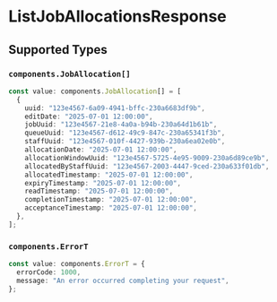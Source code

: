 # ListJobAllocationsResponse


## Supported Types

### `components.JobAllocation[]`

```typescript
const value: components.JobAllocation[] = [
  {
    uuid: "123e4567-6a09-4941-bffc-230a6683df9b",
    editDate: "2025-07-01 12:00:00",
    jobUuid: "123e4567-21e8-4a0a-b94b-230a64d1b61b",
    queueUuid: "123e4567-d612-49c9-847c-230a65341f3b",
    staffUuid: "123e4567-010f-4427-939b-230a6ea02e0b",
    allocationDate: "2025-07-01 12:00:00",
    allocationWindowUuid: "123e4567-5725-4e95-9009-230a6d89ce9b",
    allocatedByStaffUuid: "123e4567-2003-4447-9ced-230a633f01db",
    allocatedTimestamp: "2025-07-01 12:00:00",
    expiryTimestamp: "2025-07-01 12:00:00",
    readTimestamp: "2025-07-01 12:00:00",
    completionTimestamp: "2025-07-01 12:00:00",
    acceptanceTimestamp: "2025-07-01 12:00:00",
  },
];
```

### `components.ErrorT`

```typescript
const value: components.ErrorT = {
  errorCode: 1000,
  message: "An error occurred completing your request",
};
```

